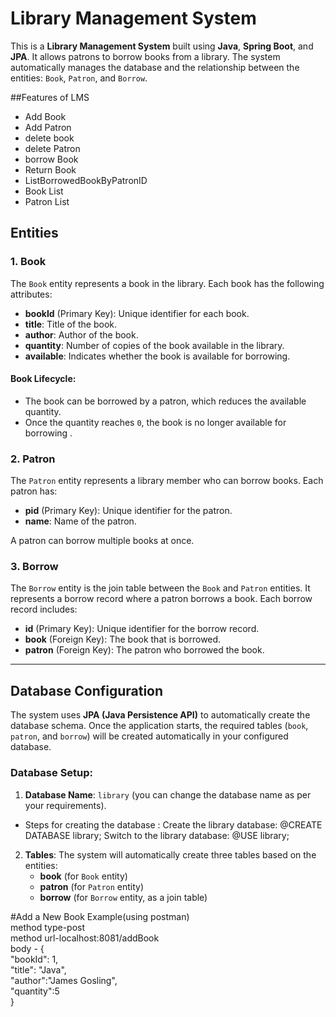 # Library Management System

This is a **Library Management System** built using **Java**, **Spring Boot**, and **JPA**. It allows patrons to borrow books from a library. The system automatically manages the database and the relationship between the entities: `Book`, `Patron`, and `Borrow`.

##Features of LMS  <br>
- Add Book <br>
- Add Patron  <br>
- delete book  <br>
- delete Patron  <br>
- borrow Book  <br>
- Return Book  <br>
- ListBorrowedBookByPatronID  <br>
- Book List  <br>
- Patron List <br>

## Entities

### 1. **Book**
The `Book` entity represents a book in the library. Each book has the following attributes:
- **bookId** (Primary Key): Unique identifier for each book.
- **title**: Title of the book.
- **author**: Author of the book.
- **quantity**: Number of copies of the book available in the library.
- **available**: Indicates whether the book is available for borrowing.

#### Book Lifecycle:
- The book can be borrowed by a patron, which reduces the available quantity.
- Once the quantity reaches `0`, the book is no longer available for borrowing .

### 2. **Patron**
The `Patron` entity represents a library member who can borrow books. Each patron has:
- **pid** (Primary Key): Unique identifier for the patron.
- **name**: Name of the patron.

A patron can borrow multiple books at once.

### 3. **Borrow**
The `Borrow` entity is the join table between the `Book` and `Patron` entities. It represents a borrow record where a patron borrows a book. Each borrow record includes:
- **id** (Primary Key): Unique identifier for the borrow record.
- **book** (Foreign Key): The book that is borrowed.
- **patron** (Foreign Key): The patron who borrowed the book.

---

## Database Configuration

The system uses **JPA (Java Persistence API)** to automatically create the database schema. Once the application starts, the required tables (`book`, `patron`, and `borrow`) will be created automatically in your configured database.

### Database Setup:

1. **Database Name**: `library` (you can change the database name as per your requirements).
* Steps for creating the database :
Create the library database:
@CREATE DATABASE library;
Switch to the library database:
@USE library;

2. **Tables**: The system will automatically create three tables based on the entities: 
    - **book** (for `Book` entity)
    - **patron** (for `Patron` entity)
    - **borrow** (for `Borrow` entity, as a join table)
      
#Add a New Book Example(using postman) <br>
method type-post <br>
method url-localhost:8081/addBook  <br>
body - {   <br>
        "bookId": 1,   <br>
        "title": "Java",   <br>
        "author":"James Gosling",   <br>
        "quantity":5   <br>
    }




